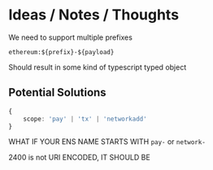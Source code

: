 # Ideas / Notes / Thoughts

We need to support multiple prefixes

`ethereum:${prefix}-${payload}`

Should result in some kind of typescript typed object

## Potential Solutions

```typescript
{
    scope: 'pay' | 'tx' | 'networkadd'
}

```

WHAT IF YOUR ENS NAME STARTS WITH `pay-` or `network-`

2400 is not URI ENCODED, IT SHOULD BE